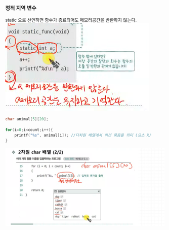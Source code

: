 ### 정적 지역 변수

static 으로 선언하면 함수가 종료되어도 메모리공간을 반환하지 않는다.
![]({A9D9B8BB-86E8-4648-AADD-FFA25D8AC612}.png)




```c
char animal[5][20];

for(i=0;i<count;i++){
    printf("%s", animal[i]); //다차원 배열에서 이건 묶음을 의미 (요소 X)
}
```
![]({3C87FFD7-D1A9-45C6-8BD2-003EE2E36449}.png)